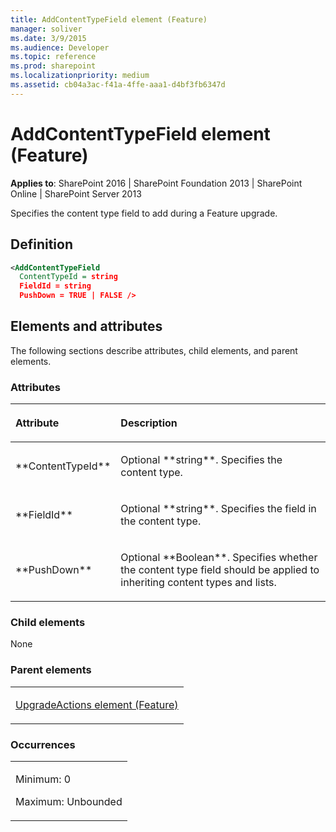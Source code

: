 ```yaml
---
title: AddContentTypeField element (Feature)
manager: soliver
ms.date: 3/9/2015
ms.audience: Developer
ms.topic: reference
ms.prod: sharepoint
ms.localizationpriority: medium
ms.assetid: cb04a3ac-f41a-4ffe-aaa1-d4bf3fb6347d
---
```


# AddContentTypeField element (Feature)

**Applies to**: SharePoint 2016 | SharePoint Foundation 2013 | SharePoint Online | SharePoint Server 2013

Specifies the content type field to add during a Feature upgrade.

## Definition

```XML
<AddContentTypeField 
  ContentTypeId = string
  FieldId = string
  PushDown = TRUE | FALSE />
```

## Elements and attributes

The following sections describe attributes, child elements, and parent elements.

### Attributes

<table>
<colgroup>
<col width="20%" />
<col width="80%" />
</colgroup>
<thead>
<tr class="header">
<th align="left"><p>Attribute</p></th>
<th align="left"><p>Description</p></th>
</tr>
</thead>
<tbody>
<tr class="odd">
<td align="left"><p>**ContentTypeId**</p></td>
<td align="left"><p>Optional **string**. Specifies the content type.</p></td>
</tr>
<tr class="even">
<td align="left"><p>**FieldId**</p></td>
<td align="left"><p>Optional **string**. Specifies the field in the content type.</p></td>
</tr>
<tr class="odd">
<td align="left"><p>**PushDown**</p></td>
<td align="left"><p>Optional **Boolean**. Specifies whether the content type field should be applied to inheriting content types and lists.</p></td>
</tr>
</tbody>
</table>

### Child elements

None

### Parent elements

<table>
<colgroup>
<col width="100%" />
</colgroup>
<tbody>
<tr class="odd">
<td align="left"><p><a href="upgradeactions-element-feature.md">UpgradeActions element (Feature)</a></p></td>
</tr>
</tbody>
</table>

### Occurrences

<table>
<colgroup>
<col width="100%" />
</colgroup>
<tbody>
<tr class="odd">
<td align="left"><p>Minimum: 0</p>
<p>Maximum: Unbounded</p></td>
</tr>
</tbody>
</table>








